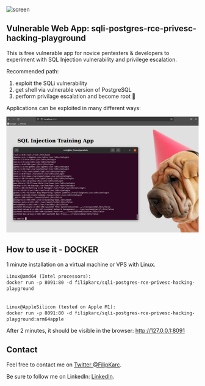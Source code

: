 ![screen](img/screen1.png)

## Vulnerable Web App: sqli-postgres-rce-privesc-hacking-playground

This is free vulnerable app for novice pentesters & developers to experiment with SQL Injection vulnerability and privilege escalation. 

Recommended path:
1. exploit the SQLi vulnerability
2. get shell via vulnerable version of PostgreSQL
3. perform privilage escalation and become root 🥂

Applications can be exploited in many different ways:

![screen](img/screen2.png)


## How to use it - DOCKER

1 minute installation on a virtual machine or VPS with Linux.

```
Linux@amd64 (Intel processors):
docker run -p 8091:80 -d filipkarc/sqli-postgres-rce-privesc-hacking-playground


Linux@AppleSilicon (tested on Apple M1):
docker run -p 8091:80 -d filipkarc/sqli-postgres-rce-privesc-hacking-playground:arm64apple

```

After 2 minutes, it should be visible in the browser: http://127.0.0.1:8091


## Contact

Feel free to contact me on [Twitter @FilipKarc](https://twitter.com/FilipKarc).

Be sure to follow me on LinkedIn: [LinkedIn](https://www.linkedin.com/in/filip-karczewski/).


  
